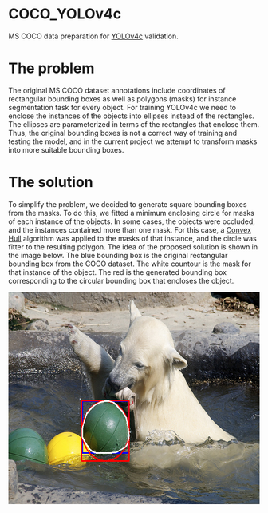 # COCO_YOLOv4c
MS COCO data preparation for [YOLOv4c](https://github.com/fastovetsilya/darknet) validation. 

# The problem
The original MS COCO dataset annotations include coordinates of rectangular bounding boxes 
as well as polygons (masks) for instance segmentation task for every object. 
For training YOLOv4c we need to enclose the instances of the objects into ellipses instead of the rectangles. The ellipses are parameterized in terms of the rectangles that enclose them. 
Thus, the original bounding boxes is not a correct way of training and testing the model, and in the current project we attempt to transform masks into more suitable bounding boxes. 
# The solution
To simplify the problem, we decided to generate square bounding boxes from the masks. To do this, we fitted a minimum enclosing circle for masks of each instance of the objects. In some cases, the objects were occluded, and the instances contained more than one mask. For this case, a [Convex Hull](https://en.wikipedia.org/wiki/Convex_hull) algorithm was applied to the masks of that instance, and the circle was fitter to the resulting polygon.
The idea of the proposed solution is shown in the image below. The blue bounding box is the original rectangular bounding box from the COCO dataset. The white countour is the mask for that instance of the object. The red is the generated bounding box corresponding to the circular bounding box that encloses the object. 

<img src="https://github.com/fastovetsilya/COCO_YOLOv4c/blob/master/examples/example_1.png" width="640" height="425">







